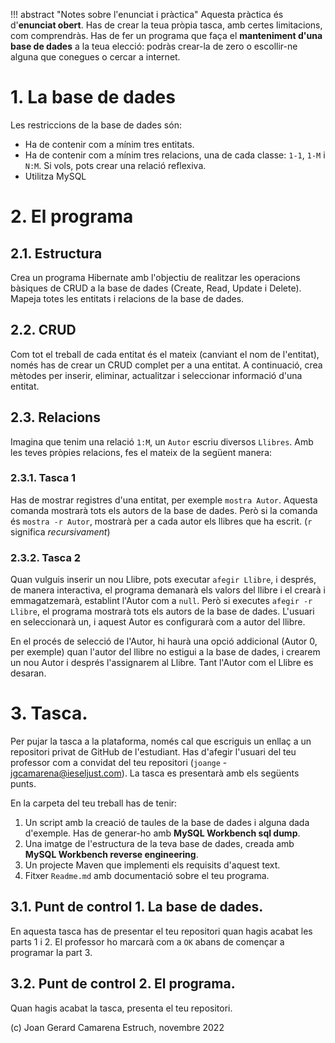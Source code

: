 
!!! abstract "Notes sobre l'enunciat i pràctica"
    Aquesta pràctica és d'**enunciat obert**. Has de crear la teua pròpia tasca, amb certes limitacions, com comprendràs. Has de fer un programa que faça el **manteniment d'una base de dades** a la teua elecció: podràs crear-la de zero o escollir-ne alguna que conegues o cercar a internet.
    

# 1. La base de dades

Les restriccions de la base de dades són:

- Ha de contenir com a mínim tres entitats.
- Ha de contenir com a mínim tres relacions, una de cada classe: `1-1`, `1-M` i `N:M`. Si vols, pots crear una relació reflexiva.
- Utilitza MySQL

# 2. El programa

## 2.1. Estructura

Crea un programa Hibernate amb l'objectiu de realitzar les operacions bàsiques de CRUD a la base de dades (Create, Read, Update i Delete). Mapeja totes les entitats i relacions de la base de dades.

## 2.2. CRUD

Com tot el treball de cada entitat és el mateix (canviant el nom de l'entitat), només has de crear un CRUD complet per a una entitat. A continuació, crea mètodes per inserir, eliminar, actualitzar i seleccionar informació d'una entitat.

## 2.3. Relacions

Imagina que tenim una relació `1:M`, un `Autor` escriu diversos `Llibres`. Amb les teves pròpies relacions, fes el mateix de la següent manera:

### 2.3.1. Tasca 1

Has de mostrar registres d'una entitat, per exemple `mostra Autor`. Aquesta comanda mostrarà tots els autors de la base de dades. Però si la comanda és `mostra -r Autor`, mostrarà per a cada autor els llibres que ha escrit. (`r` significa _recursivament_)

### 2.3.2. Tasca 2

Quan vulguis inserir un nou Llibre, pots executar `afegir Llibre`, i després, de manera interactiva, el programa demanarà els valors del llibre i el crearà i emmagatzemarà, establint l'Autor com a `null`. Però si executes `afegir -r Llibre`, el programa mostrarà tots els autors de la base de dades. L'usuari en seleccionarà un, i aquest Autor es configurarà com a autor del llibre.

En el procés de selecció de l'Autor, hi haurà una opció addicional (Autor 0, per exemple) quan l'autor del llibre no estigui a la base de dades, i crearem un nou Autor i després l'assignarem al Llibre. Tant l'Autor com el Llibre es desaran.

# 3. Tasca.

Per pujar la tasca a la plataforma, només cal que escriguis un enllaç a un repositori privat de GitHub de l'estudiant. Has d'afegir l'usuari del teu professor com a convidat del teu repositori (`joange` - jgcamarena@ieseljust.com). La tasca es presentarà amb els següents punts.

En la carpeta del teu treball has de tenir:

1. Un script amb la creació de taules de la base de dades i alguna dada d'exemple. Has de generar-ho amb **MySQL Workbench sql dump**.
2. Una imatge de l'estructura de la teva base de dades, creada amb **MySQL Workbench reverse engineering**.
3. Un projecte Maven que implementi els requisits d'aquest text.
4. Fitxer `Readme.md` amb documentació sobre el teu programa.

## 3.1. Punt de control 1. La base de dades.

En aquesta tasca has de presentar el teu repositori quan hagis acabat les parts 1 i 2. El professor ho marcarà com a `OK` abans de començar a programar la part 3.

## 3.2. Punt de control 2. El programa.

Quan hagis acabat la tasca, presenta el teu repositori.

(c) Joan Gerard Camarena Estruch, novembre 2022

